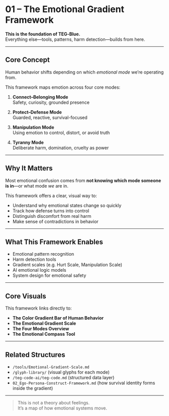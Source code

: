 # 01 – The Emotional Gradient Framework

**This is the foundation of TEG‑Blue.**  
Everything else—tools, patterns, harm detection—builds from here.

---

##  Core Concept

Human behavior shifts depending on which *emotional mode* we’re operating from.

This framework maps emotion across four core modes:

1. **Connect–Belonging Mode**  
   Safety, curiosity, grounded presence

2. **Protect–Defense Mode**  
   Guarded, reactive, survival-focused

3. **Manipulation Mode**  
   Using emotion to control, distort, or avoid truth

4. **Tyranny Mode**  
   Deliberate harm, domination, cruelty as power

---

##  Why It Matters

Most emotional confusion comes from **not knowing which mode someone is in**—or what mode *we* are in.

This framework offers a clear, visual way to:

- Understand why emotional states change so quickly  
- Track how defense turns into control  
- Distinguish discomfort from real harm  
- Make sense of contradictions in behavior

---

##  What This Framework Enables

- Emotional pattern recognition  
- Harm detection tools  
- Gradient scales (e.g. Hurt Scale, Manipulation Scale)  
- AI emotional logic models  
- System design for emotional safety

---

## Core Visuals

This framework links directly to:

- **The Color Gradient Bar of Human Behavior**  
- **The Emotional Gradient Scale**  
- **The Four Modes Overview**  
- **The Emotional Compass Tool**

---

##  Related Structures

- `/tools/Emotional-Gradient-Scale.md`  
- `/glyph-library/` (visual glyphs for each mode)  
- `/teg-code-ai/teg-code.md` (structured data layer)  
- `02_Ego-Persona-Construct-Framework.md` (how survival identity forms inside the gradient)

---

> This is not a theory about feelings.  
> It’s a map of how emotional systems move.
